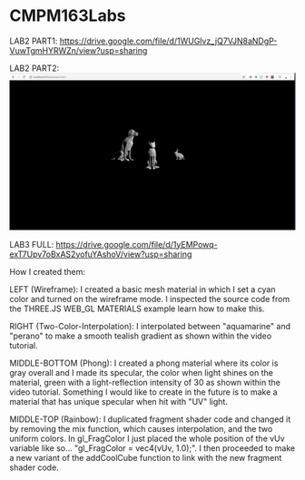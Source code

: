 # CMPM163Labs
LAB2 PART1: https://drive.google.com/file/d/1WUGlvz_jQ7VJN8aNDgP-VuwTgmHYRWZn/view?usp=sharing

LAB2 PART2:
![](images/Picture.png)

LAB3 FULL: https://drive.google.com/file/d/1yEMPowq-exT7Upv7oBxAS2yofuYAshoV/view?usp=sharing

How I created them:

LEFT (Wireframe): I created a basic mesh material in which I set a cyan color and turned on the wireframe mode. I inspected the source code from the THREE.JS WEB_GL MATERIALS 
example learn how to make this.

RIGHT (Two-Color-Interpolation): I interpolated between "aquamarine" and "perano" to make a smooth tealish gradient as shown within the video tutorial.

MIDDLE-BOTTOM (Phong): I created a phong material where its color is gray overall and I made its specular, the color when light shines on the material, green with a 
light-reflection intensity of 30 as shown within the video tutorial. Something I would like to create in the future is to make a material that has unique specular when
hit with "UV" light.

MIDDLE-TOP (Rainbow): I duplicated fragment shader code and changed it by removing the mix function, which causes interpolation, and the two uniform colors. In gl_FragColor I just placed the whole position of the vUv variable like so... "gl_FragColor = vec4(vUv, 1.0);". I then proceeded to make a new variant of the addCoolCube function to link with the new
fragment shader code.
